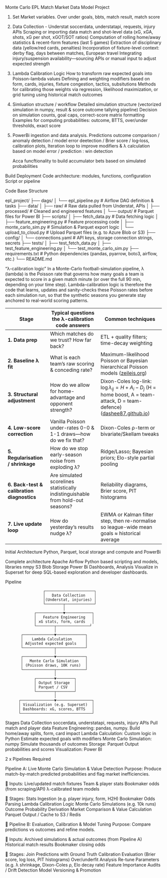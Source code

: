 Monte Carlo EPL Match Market Data Model Project
 
1. Set Market variables. Over under goals, bbts, match result, match score
2. Data Collection - Understat soccerdata, understatapi, requests, injury APIs
    Scraping or importing data match and shot-level data (xG, xGA, shots, xG per shot, xGOT/SOT ratios)
    Computation of rolling home/away statistics & recent-form features (last 5 games)
    Extraction of disciplinary data (yellow/red cards, penalties)
    Incorporation of fixture-level context: derby flag, days between matches, European travel
    Integrating injury/suspension availability—sourcing APIs or manual input to adjust expected strength 
3. Lambda Calibration Logic
    How to transform raw expected goals into Poisson-lambda values
    Defining and weighting modifiers based on form, cards, injuries, fixture congestion, tactics, subsitutions
    Methods for calibrating those weights via regression, likelihood maximization, or grid tuning using historical match outcomes
4. Simluation structure / workflow
    Detailed simulation structure (vectorized simulation in numpy, result & score outcome tallying pipeline)
    Decision on simulation counts, goal caps, correct-score matrix formatting
    Examples for computing probabilities: outcome, BTTS, over/under thresholds, exact score 
5. PowerBi ingestion and data analysis.
   Predictions outcome comparison / anomaly detection / model error deetection / Brier score / log‑loss, calibration plots, Iteration loop to improve modifiers & λ calculation based on model error /  prediction : win detection

   Acca funcftionality to build accumulator bets based on simulated probabilities


Build Deployment 
Code architecture: modules, functions, configuration
Script or pipeline


Code Base Structure

epl_project/
├── dags/
│   └── epl_pipeline.py            # Airflow DAG definition & tasks
├── data/
│   ├── raw/                       # Raw data pulled from Understat, APIs
│   ├── processed/                 # Cleaned and engineered features
│   └── output/                    # Parquet files for Power BI
├── scripts/
│   ├── fetch_data.py              # Data fetching logic
│   ├── feature_engineering.py     # Feature processing code
│   ├── monte_carlo_sim.py         # Simulation & Parquet export logic
│   └── upload_to_cloud.py         # Upload Parquet files (e.g. to Azure Blob or S3)
├── config/
│   └── connections.yaml           # API keys, storage connection strings, secrets
├── tests/
│   ├── test_fetch_data.py
│   ├── test_feature_engineering.py
│   └── test_monte_carlo_sim.py
├── requirements.txt               # Python dependencies (pandas, pyarrow, boto3, airflow, etc.)
└── README.md


“λ-calibration logic”
In a Monte-Carlo football-simulation pipeline, λ (lambda) is the Poisson rate that governs how many goals a team is expected to score in a given match minute (or over the full 90 min, depending on your time step). Lambda-calibration logic is therefore the code that learns, updates and sanity-checks these Poisson rates before each simulation run, so that the synthetic seasons you generate stay anchored to real-world scoring patterns.

| Stage                                      | Typical questions the λ-calibration code answers                                | Common techniques                                                                                                                      |
| ------------------------------------------ | ------------------------------------------------------------------------------- | -------------------------------------------------------------------------------------------------------------------------------------- |
| **1. Data prep**                           | Which matches do we trust? How far back?                                        | ETL + quality filters; time-decay weighting                                                                                            |
| **2. Baseline λ fit**                      | What is each team’s raw scoring & conceding rate?                               | Maximum-likelihood Poisson or Bayesian hierarchical Poisson models ([zeileis.org][1])                                                  |
| **3. Structural adjustment**               | How do we allow for home-advantage and opponent strength?                       | Dixon-Coles log-link:  $\log \lambda_{ij}=H + A_i - D_j$ (H = home boost, A = team-attack, D = team-defence) ([dashee87.github.io][2]) |
| **4. Low-score correction**                | Vanilla Poisson under-rates 0-0 & 1-1 draws—how do we fix that?                 | Dixon-Coles ρ-term or bivariate/Skellam tweaks                                                                                         |
| **5. Regularisation / shrinkage**          | How do we stop early-season noise from exploding λ?                             | Ridge/Lasso; Bayesian priors; Elo-style partial pooling                                                                                |
| **6. Back-test & calibration diagnostics** | Are simulated scorelines statistically indistinguishable from hold-out seasons? | Reliability diagrams, Brier score, PIT histograms                                                                                      |
| **7. Live update loop**                    | How do yesterday’s results nudge λ?                                             | EWMA or Kalman filter step, then re-normalise so league-wide mean goals ≈ historical average                                           |

[1]: https://www.zeileis.org/news/poisson/?utm_source=chatgpt.com "The Poisson distribution: From basic probability theory to ..."
[2]: https://dashee87.github.io/football/python/predicting-football-results-with-statistical-modelling-dixon-coles-and-time-weighting/?utm_source=chatgpt.com "Predicting Football Results With Statistical Modelling"


Initial Architecture
Python, Parquet, local storage and compute and PowerBi

Complete architecture
Apache Airflow
Python based scripting and models, libraries nmpy
S3 Blob Storage
Power Bi Dashboards, Analysis
Visualize in Superset for deep SQL-based exploration and developer dashboards.

Pipeline

                     ┌──────────────────────┐
                     │   Data Collection    │
                     │(Understat, injuries) │
                     └────────┬─────────────┘
                              │
                 ┌────────────▼────────────┐
                 │   Feature Engineering   │
                 │ xG stats, form, cards   │
                 └────────┬───────────────┘
                          │
           ┌──────────────▼─────────────┐
           │    Lambda Calculation      │
           │ Adjusted expected goals    │
           └──────────────┬─────────────┘
                          │
           ┌──────────────▼─────────────┐
           │   Monte Carlo Simulation   │
           │ (Poisson draws, 10K runs)  │
           └──────────────┬─────────────┘
                          │
                 ┌────────▼────────┐
                 │ Output Storage  │
                 │ Parquet / CSV   │
                 └────────┬────────┘
                          │
          ┌───────────────▼────────────────┐
          │ Visualization (e.g. Superset)  │
          │ Dashboards: xG, scores, BTTS   │
          └────────────────────────────────┘


Stages
Data Collection	soccerdata, understatapi, requests, injury APIs	Pull match and player data
Feature Engineering:	pandas, numpy.	Build home/away splits, form, card impact
Lambda Calculation:	Custom logic in Python	Estimate expected goals with modifiers
Monte Carlo Simulation:	numpy	Simulate thousands of outcomes
Storage:	Parquet	Output probabilities and scores
Visualization: Power BI


2 x Pipelines Required

Pipeline A: Live Monte Carlo Simulation & Value Detection
Purpose: Produce match-by-match predicted probabilities and flag market inefficiencies.

🔹 Inputs:
Live/updated match fixtures
Team & player stats
Bookmaker odds (from scraping/API)
λ-calibrated team models

🔹 Stages:
Stats Ingestion (e.g. player injury, form, H2H)
Bookmaker Odds Parsing
Lambda Calibration Logic
Monte Carlo Simulations (e.g. 10k runs)
Outcome Probability Derivation
Market Comparison & Value Calculation
Parquet Output / Cache to S3 / Redis

🧠 Pipeline B: Evaluation, Calibration & Model Tuning
Purpose: Compare predictions vs outcomes and refine models.

🔹 Inputs:
Archived simulations & actual outcomes (from Pipeline A)
Historical match results
Bookmaker closing odds

🔹 Stages:
Join Predictions with Ground Truth
Calibration Evaluation (Brier score, log loss, PIT histograms)
Over/underfit Analysis
Re-tune Parameters (e.g. λ shrinkage, Dixon-Coles ρ, Elo decay rate)
Feature Importance Audits / Drift Detection
Model Versioning & Promotion


